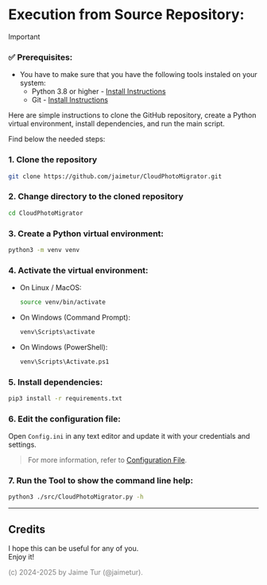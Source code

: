 # Execution from Source Repository:

> [!IMPORTANT]  
> ### ✅ Prerequisites:
> - You have to make sure that you have the following tools instaled on your system:
>   - Python 3.8 or higher - [Install Instructions](/help/install-python/install-python.md)
>   - Git - [Install Instructions](/help/install-git/install-git)

Here are simple instructions to clone the GitHub repository, create a Python virtual environment, install dependencies, and run the main script.  

Find below the needed steps:

### 1. Clone the repository
   ```bash
   git clone https://github.com/jaimetur/CloudPhotoMigrator.git
   ```

### 2. Change directory to the cloned repository
   ```bash
   cd CloudPhotoMigrator
   ```

### 3. Create a Python virtual environment:  
   ```bash
   python3 -m venv venv
   ```

### 4. Activate the virtual environment:  
   - On Linux / MacOS:  
     ```bash
     source venv/bin/activate
     ```
   - On Windows (Command Prompt):  
     ```bash
     venv\Scripts\activate
     ```
   - On Windows (PowerShell):  
     ```bash
     venv\Scripts\Activate.ps1
     ```

### 5. Install dependencies:  
   ```bash
   pip3 install -r requirements.txt
   ```


### 6. Edit the configuration file:

Open `Config.ini` in any text editor and update it with your credentials and settings.

> For more information, refer to [Configuration File](/help/0-configuration-file.md).


### 7. Run the Tool to show the command line help:
   ```bash
   python3 ./src/CloudPhotoMigrator.py -h
   ```

---
## Credits
I hope this can be useful for any of you.  
Enjoy it!

<span style="color:grey">(c) 2024-2025 by Jaime Tur (@jaimetur).</span> 